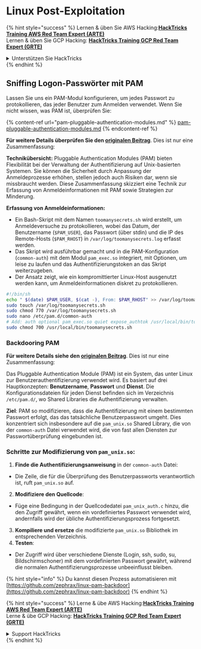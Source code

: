 # Linux Post-Exploitation

{% hint style="success" %}
Lernen & üben Sie AWS Hacking:<img src="/.gitbook/assets/arte.png" alt="" data-size="line">[**HackTricks Training AWS Red Team Expert (ARTE)**](https://training.hacktricks.xyz/courses/arte)<img src="/.gitbook/assets/arte.png" alt="" data-size="line">\
Lernen & üben Sie GCP Hacking: <img src="/.gitbook/assets/grte.png" alt="" data-size="line">[**HackTricks Training GCP Red Team Expert (GRTE)**<img src="/.gitbook/assets/grte.png" alt="" data-size="line">](https://training.hacktricks.xyz/courses/grte)

<details>

<summary>Unterstützen Sie HackTricks</summary>

* Überprüfen Sie die [**Abonnementpläne**](https://github.com/sponsors/carlospolop)!
* **Treten Sie der** 💬 [**Discord-Gruppe**](https://discord.gg/hRep4RUj7f) oder der [**Telegram-Gruppe**](https://t.me/peass) bei oder **folgen** Sie uns auf **Twitter** 🐦 [**@hacktricks\_live**](https://twitter.com/hacktricks\_live)**.**
* **Teilen Sie Hacking-Tricks, indem Sie PRs an die** [**HackTricks**](https://github.com/carlospolop/hacktricks) und [**HackTricks Cloud**](https://github.com/carlospolop/hacktricks-cloud) GitHub-Repos senden.

</details>
{% endhint %}

## Sniffing Logon-Passwörter mit PAM

Lassen Sie uns ein PAM-Modul konfigurieren, um jedes Passwort zu protokollieren, das jeder Benutzer zum Anmelden verwendet. Wenn Sie nicht wissen, was PAM ist, überprüfen Sie:

{% content-ref url="pam-pluggable-authentication-modules.md" %}
[pam-pluggable-authentication-modules.md](pam-pluggable-authentication-modules.md)
{% endcontent-ref %}

**Für weitere Details überprüfen Sie den [originalen Beitrag](https://embracethered.com/blog/posts/2022/post-exploit-pam-ssh-password-grabbing/)**. Dies ist nur eine Zusammenfassung:

**Technikübersicht:**
Pluggable Authentication Modules (PAM) bieten Flexibilität bei der Verwaltung der Authentifizierung auf Unix-basierten Systemen. Sie können die Sicherheit durch Anpassung der Anmeldeprozesse erhöhen, stellen jedoch auch Risiken dar, wenn sie missbraucht werden. Diese Zusammenfassung skizziert eine Technik zur Erfassung von Anmeldeinformationen mit PAM sowie Strategien zur Minderung.

**Erfassung von Anmeldeinformationen:**
- Ein Bash-Skript mit dem Namen `toomanysecrets.sh` wird erstellt, um Anmeldeversuche zu protokollieren, wobei das Datum, der Benutzername (`$PAM_USER`), das Passwort (über stdin) und die IP des Remote-Hosts (`$PAM_RHOST`) in `/var/log/toomanysecrets.log` erfasst werden.
- Das Skript wird ausführbar gemacht und in die PAM-Konfiguration (`common-auth`) mit dem Modul `pam_exec.so` integriert, mit Optionen, um leise zu laufen und das Authentifizierungstoken an das Skript weiterzugeben.
- Der Ansatz zeigt, wie ein kompromittierter Linux-Host ausgenutzt werden kann, um Anmeldeinformationen diskret zu protokollieren.
```bash
#!/bin/sh
echo " $(date) $PAM_USER, $(cat -), From: $PAM_RHOST" >> /var/log/toomanysecrets.log
sudo touch /var/log/toomanysecrets.sh
sudo chmod 770 /var/log/toomanysecrets.sh
sudo nano /etc/pam.d/common-auth
# Add: auth optional pam_exec.so quiet expose_authtok /usr/local/bin/toomanysecrets.sh
sudo chmod 700 /usr/local/bin/toomanysecrets.sh
```
### Backdooring PAM

**Für weitere Details siehe den [originalen Beitrag](https://infosecwriteups.com/creating-a-backdoor-in-pam-in-5-line-of-code-e23e99579cd9)**. Dies ist nur eine Zusammenfassung:

Das Pluggable Authentication Module (PAM) ist ein System, das unter Linux zur Benutzerauthentifizierung verwendet wird. Es basiert auf drei Hauptkonzepten: **Benutzername**, **Passwort** und **Dienst**. Die Konfigurationsdateien für jeden Dienst befinden sich im Verzeichnis `/etc/pam.d/`, wo Shared Libraries die Authentifizierung verwalten.

**Ziel**: PAM so modifizieren, dass die Authentifizierung mit einem bestimmten Passwort erfolgt, das das tatsächliche Benutzerpasswort umgeht. Dies konzentriert sich insbesondere auf die `pam_unix.so` Shared Library, die von der `common-auth` Datei verwendet wird, die von fast allen Diensten zur Passwortüberprüfung eingebunden ist.

### Schritte zur Modifizierung von `pam_unix.so`:

1. **Finde die Authentifizierungsanweisung** in der `common-auth` Datei:
- Die Zeile, die für die Überprüfung des Benutzerpassworts verantwortlich ist, ruft `pam_unix.so` auf.
2. **Modifiziere den Quellcode**:
- Füge eine Bedingung in der Quellcodedatei `pam_unix_auth.c` hinzu, die den Zugriff gewährt, wenn ein vordefiniertes Passwort verwendet wird, andernfalls wird der übliche Authentifizierungsprozess fortgesetzt.
3. **Kompiliere und ersetze** die modifizierte `pam_unix.so` Bibliothek im entsprechenden Verzeichnis.
4. **Testen**:
- Der Zugriff wird über verschiedene Dienste (Login, ssh, sudo, su, Bildschirmschoner) mit dem vordefinierten Passwort gewährt, während die normalen Authentifizierungsprozesse unbeeinflusst bleiben.

{% hint style="info" %}
Du kannst diesen Prozess automatisieren mit [https://github.com/zephrax/linux-pam-backdoor](https://github.com/zephrax/linux-pam-backdoor)
{% endhint %}

{% hint style="success" %}
Lerne & übe AWS Hacking:<img src="/.gitbook/assets/arte.png" alt="" data-size="line">[**HackTricks Training AWS Red Team Expert (ARTE)**](https://training.hacktricks.xyz/courses/arte)<img src="/.gitbook/assets/arte.png" alt="" data-size="line">\
Lerne & übe GCP Hacking: <img src="/.gitbook/assets/grte.png" alt="" data-size="line">[**HackTricks Training GCP Red Team Expert (GRTE)**<img src="/.gitbook/assets/grte.png" alt="" data-size="line">](https://training.hacktricks.xyz/courses/grte)

<details>

<summary>Support HackTricks</summary>

* Überprüfe die [**Abonnementpläne**](https://github.com/sponsors/carlospolop)!
* **Tritt der** 💬 [**Discord-Gruppe**](https://discord.gg/hRep4RUj7f) oder der [**Telegram-Gruppe**](https://t.me/peass) bei oder **folge** uns auf **Twitter** 🐦 [**@hacktricks\_live**](https://twitter.com/hacktricks\_live)**.**
* **Teile Hacking-Tricks, indem du PRs an die** [**HackTricks**](https://github.com/carlospolop/hacktricks) und [**HackTricks Cloud**](https://github.com/carlospolop/hacktricks-cloud) GitHub-Repos einreichst.

</details>
{% endhint %}
